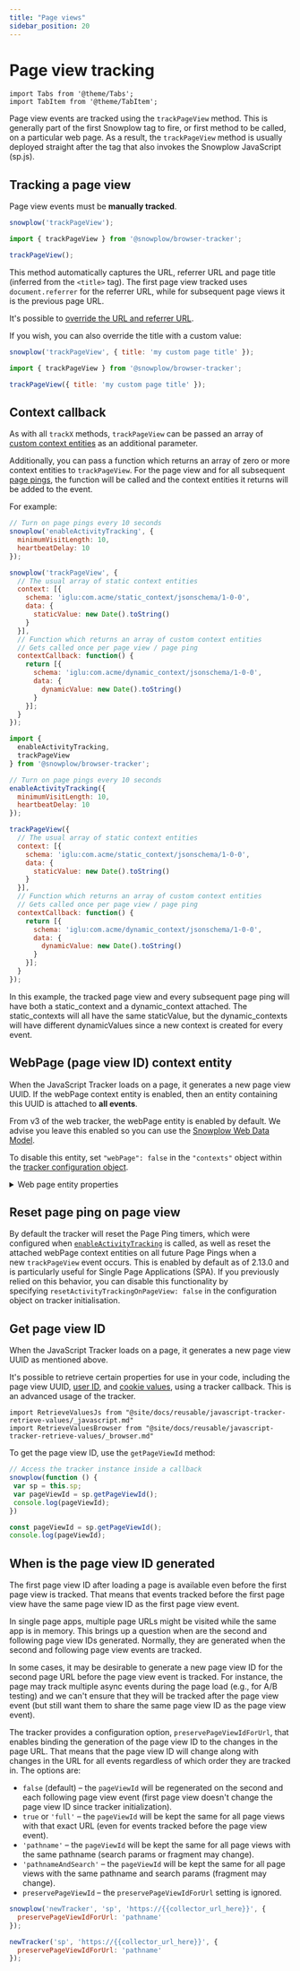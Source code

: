```yaml
---
title: "Page views"
sidebar_position: 20
---
```


# Page view tracking

```mdx-code-block
import Tabs from '@theme/Tabs';
import TabItem from '@theme/TabItem';
```

Page view events are tracked using the `trackPageView` method. This is generally part of the first Snowplow tag to fire, or first method to be called, on a particular web page. As a result, the `trackPageView` method is usually deployed straight after the tag that also invokes the Snowplow JavaScript (sp.js).

## Tracking a page view

Page view events must be **manually tracked**.

<Tabs groupId="platform" queryString>
  <TabItem value="js" label="JavaScript (tag)">

```javascript runnable
snowplow('trackPageView');
```

  </TabItem>
  <TabItem value="browser" label="Browser (npm)" default>

```javascript
import { trackPageView } from '@snowplow/browser-tracker';

trackPageView();
```
  </TabItem>
</Tabs>

This method automatically captures the URL, referrer URL and page title (inferred from the `<title>` tag). The first page view tracked uses `document.referrer` for the referrer URL, while for subsequent page views it is the previous page URL.

It's possible to [override the URL and referrer URL](../index.md#setting-a-custom-page-url-and-referrer-url).

If you wish, you can also override the title with a custom value:

<Tabs groupId="platform" queryString>
  <TabItem value="js" label="JavaScript (tag)">

```javascript runnable
snowplow('trackPageView', { title: 'my custom page title' });
```

  </TabItem>
  <TabItem value="browser" label="Browser (npm)" default>

```javascript
import { trackPageView } from '@snowplow/browser-tracker';

trackPageView({ title: 'my custom page title' });
```
  </TabItem>
</Tabs>

## Context callback

As with all `trackX` methods, `trackPageView` can be passed an array of [custom context entities](../../custom-tracking-using-schemas/index.md) as an additional parameter.

Additionally, you can pass a function which returns an array of zero or more context entities to `trackPageView`. For the page view and for all subsequent [page pings](../activity-page-pings/index.md), the function will be called and the context entities it returns will be added to the event.

For example:

<Tabs groupId="platform" queryString>
  <TabItem value="js" label="JavaScript (tag)" default>

```javascript
// Turn on page pings every 10 seconds
snowplow('enableActivityTracking', {
  minimumVisitLength: 10,
  heartbeatDelay: 10
});

snowplow('trackPageView', {
  // The usual array of static context entities
  context: [{
    schema: 'iglu:com.acme/static_context/jsonschema/1-0-0',
    data: {
      staticValue: new Date().toString()
    }
  }],
  // Function which returns an array of custom context entities
  // Gets called once per page view / page ping
  contextCallback: function() {
    return [{
      schema: 'iglu:com.acme/dynamic_context/jsonschema/1-0-0',
      data: {
        dynamicValue: new Date().toString()
      }
    }];
  }
});
```

</TabItem>
<TabItem value="browser" label="Browser (npm)">

```javascript
import {
  enableActivityTracking,
  trackPageView
} from '@snowplow/browser-tracker';

// Turn on page pings every 10 seconds
enableActivityTracking({
  minimumVisitLength: 10,
  heartbeatDelay: 10
});

trackPageView({
  // The usual array of static context entities
  context: [{
    schema: 'iglu:com.acme/static_context/jsonschema/1-0-0',
    data: {
      staticValue: new Date().toString()
    }
  }],
  // Function which returns an array of custom context entities
  // Gets called once per page view / page ping
  contextCallback: function() {
    return [{
      schema: 'iglu:com.acme/dynamic_context/jsonschema/1-0-0',
      data: {
        dynamicValue: new Date().toString()
      }
    }];
  }
});
```
  </TabItem>
</Tabs>

In this example, the tracked page view and every subsequent page ping will have both a static_context and a dynamic_context attached. The static_contexts will all have the same staticValue, but the dynamic_contexts will have different dynamicValues since a new context is created for every event.

## WebPage (page view ID) context entity

When the JavaScript Tracker loads on a page, it generates a new page view UUID. If the webPage context entity is enabled, then an entity containing this UUID is attached to **all events**.

From v3 of the web tracker, the webPage entity is enabled by default. We advise you leave this enabled so you can use the [Snowplow Web Data Model](/docs/modeling-your-data/modeling-your-data-with-dbt/dbt-models/legacy/dbt-web-data-model/index.md).

To disable this entity, set `"webPage": false` in the `"contexts"` object within the [tracker configuration object](../../tracker-setup/initialization-options/index.md).

<details>
    <summary>Web page entity properties</summary>

The [web_page](https://github.com/snowplow/iglu-central/blob/master/schemas/com.snowplowanalytics.snowplow/web_page/jsonschema/1-0-0) context entity consists of the following property:

| Attribute | Description                             | Required? |
|-----------|-----------------------------------------|-----------|
| `id`      | An identifier (UUID) for the page view. | Yes       |

</details>

## Reset page ping on page view

By default the tracker will reset the Page Ping timers, which were configured when [`enableActivityTracking`](../activity-page-pings/index.md) is called, as well as reset the attached webPage context entities on all future Page Pings when a new `trackPageView` event occurs. This is enabled by default as of 2.13.0 and is particularly useful for Single Page Applications (SPA). If you previously relied on this behavior, you can disable this functionality by specifying `resetActivityTrackingOnPageView: false` in the configuration object on tracker initialisation.

## Get page view ID

When the JavaScript Tracker loads on a page, it generates a new page view UUID as mentioned above.

It's possible to retrieve certain properties for use in your code, including the page view UUID, [user ID](../index.md#getting-user-id-once-set), and [cookie values](../../cookies-and-local-storage/getting-cookie-values/index.md#retrieving-cookie-properties-from-the-tracker), using a tracker callback. This is an advanced usage of the tracker.

```mdx-code-block
import RetrieveValuesJs from "@site/docs/reusable/javascript-tracker-retrieve-values/_javascript.md"
import RetrieveValuesBrowser from "@site/docs/reusable/javascript-tracker-retrieve-values/_browser.md"
```

<Tabs groupId="platform" queryString>
  <TabItem value="js" label="JavaScript (tag)" default>

<RetrieveValuesJs />

  </TabItem>
  <TabItem value="browser" label="Browser (npm)">

<RetrieveValuesBrowser />

  </TabItem>
</Tabs>

To get the page view ID, use the `getPageViewId` method:

<Tabs groupId="platform" queryString>
  <TabItem value="js" label="JavaScript (tag)" default>

```javascript
// Access the tracker instance inside a callback
snowplow(function () {
 var sp = this.sp;
 var pageViewId = sp.getPageViewId();
 console.log(pageViewId);
})
```

  </TabItem>
  <TabItem value="browser" label="Browser (npm)">

```javascript
const pageViewId = sp.getPageViewId();
console.log(pageViewId);
```

  </TabItem>
</Tabs>

## When is the page view ID generated

The first page view ID after loading a page is available even before the first page view is tracked. That means that events tracked before the first page view have the same page view ID as the first page view event.

In single page apps, multiple page URLs might be visited while the same app is in memory. This brings up a question when are the second and following page view IDs generated. Normally, they are generated when the second and following page view events are tracked.

In some cases, it may be desirable to generate a new page view ID for the second page URL before the page view event is tracked. For instance, the page may track multiple async events during the page load (e.g., for A/B testing) and we can't ensure that they will be tracked after the page view event (but still want them to share the same page view ID as the page view event).

The tracker provides a configuration option, `preservePageViewIdForUrl`, that enables binding the generation of the page view ID to the changes in the page URL. That means that the page view ID will change along with changes in the URL for all events regardless of which order they are tracked in. The options are:

* `false` (default) – the `pageViewId` will be regenerated on the second and each following page view event (first page view doesn't change the page view ID since tracker initialization).
* `true` or `'full'` – the `pageViewId` will be kept the same for all page views with that exact URL (even for events tracked before the page view event).
* `'pathname'` – the `pageViewId` will be kept the same for all page views with the same pathname (search params or fragment may change).
* `'pathnameAndSearch'` – the `pageViewId` will be kept the same for all page views with the same pathname and search params (fragment may change).
* `preservePageViewId` – the `preservePageViewIdForUrl` setting is ignored.

<Tabs groupId="platform" queryString>
  <TabItem value="js" label="JavaScript (tag)" default>

```javascript
snowplow('newTracker', 'sp', 'https://{{collector_url_here}}', {
  preservePageViewIdForUrl: 'pathname'
});
```

  </TabItem>
  <TabItem value="browser" label="Browser (npm)">

```javascript
newTracker('sp', 'https://{{collector_url_here}}', {
  preservePageViewIdForUrl: 'pathname'
});
```

  </TabItem>
</Tabs>
